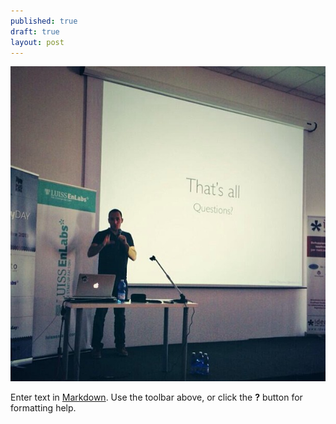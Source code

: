 ```yaml
---
published: true
draft: true
layout: post
---
```


![](/images/edelprino_symfonyday_roma.jpg)

Enter text in [Markdown](http://daringfireball.net/projects/markdown/). Use the toolbar above, or click the **?** button for formatting help.